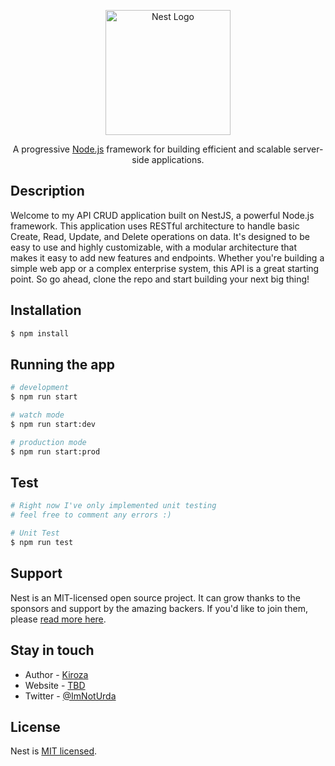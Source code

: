 <p align="center">
  <a href="http://nestjs.com/" target="blank"><img src="https://nestjs.com/img/logo-small.svg" width="200" alt="Nest Logo" /></a>
</p>

[circleci-image]: https://img.shields.io/circleci/build/github/nestjs/nest/master?token=abc123def456
[circleci-url]: https://circleci.com/gh/nestjs/nest

  <p align="center">A progressive <a href="http://nodejs.org" target="_blank">Node.js</a> framework for building efficient and scalable server-side applications.</p>
    <p align="center">

  <!--[![Backers on Open Collective](https://opencollective.com/nest/backers/badge.svg)](https://opencollective.com/nest#backer)
  [![Sponsors on Open Collective](https://opencollective.com/nest/sponsors/badge.svg)](https://opencollective.com/nest#sponsor)-->

## Description

Welcome to my API CRUD application built on NestJS, a powerful Node.js framework. This application uses RESTful architecture to handle basic Create, Read, Update, and Delete operations on data. It's designed to be easy to use and highly customizable, with a modular architecture that makes it easy to add new features and endpoints. Whether you're building a simple web app or a complex enterprise system, this API is a great starting point. So go ahead, clone the repo and start building your next big thing!

## Installation

```bash
$ npm install
```

## Running the app

```bash
# development
$ npm run start

# watch mode
$ npm run start:dev

# production mode
$ npm run start:prod
```

## Test

```bash
# Right now I've only implemented unit testing
# feel free to comment any errors :)

# Unit Test
$ npm run test
```

## Support

Nest is an MIT-licensed open source project. It can grow thanks to the sponsors and support by the amazing backers. If you'd like to join them, please [read more here](https://docs.nestjs.com/support).

## Stay in touch

- Author - [Kiroza](https://github.com/KirozaJ)
- Website - [TBD]()
- Twitter - [@ImNotUrda](https://twitter.com/ImNotUrda)

## License

Nest is [MIT licensed](LICENSE).
